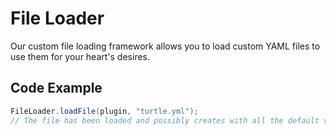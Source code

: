 # File Loader

Our custom file loading framework allows you to load custom YAML files to use them for your heart's desires.

## Code Example

```java
FileLoader.loadFile(plugin, "turtle.yml");
// The file has been loaded and possibly creates with all the default values and comments
```
